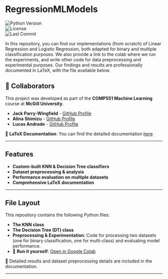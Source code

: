 # RegressionMLModels


![Python Version](https://img.shields.io/badge/Python-3.8+-blue)  
![License](https://img.shields.io/badge/License-MIT-green)  
![Last Commit](https://img.shields.io/github/last-commit/JackPW-lang/RegressionMLModels) 

In this repository, you can find our implementations (from scratch) of Linear Regression and Logistic Regression, both adapted for binary and multiple classification purposes. We also provide a link to the colab where we run the experiments, and write other code for data preprocessing and experimental purposes. Our findings and results are professionally documented in LaTeX, with the file available below.

## 👥 Collaborators  
This project was developed as part of the **COMP551 Machine Learning** course at **McGill University**.  

- **Jack Parry-Wingfield** - [GitHub Profile](https://github.com/JackPW-lang)  
- **Alina Shimizu** - [GitHub Profile](https://github.com/alinashimizu)  
- **Lucas Andrade** - [GitHub Profile](https://github.com/lucasandrdd)  

📄 **LaTeX Documentation**: You can find the detailed documentation [here](RegressionDocumentation.pdf) 

---  

## Features  
- **Custom-built KNN & Decision Tree classifiers**  
- **Dataset preprocessing & analysis**  
- **Performance evaluation on multiple datasets**  
- **Comprehensive LaTeX documentation**  

---  

## File Layout  
This repository contains the following Python files:  

-  **The KNN class**  
-  **The Decision Tree (DT) class**  
-  **Preprocessing & Experimentation**: Code for processing two datasets (one for binary classification, one for multi-class) and evaluating model performance.  
  - 📂 **Run it yourself**: [Open in Google Colab](https://colab.research.google.com/drive/18zqlU5_RuwYe_ZyoGB2Wi34rBFdSMaQ5#scrollTo=o3ydbzzhASbn)   

📄 Detailed results and dataset preprocessing details are included in the documentation.  

---  
